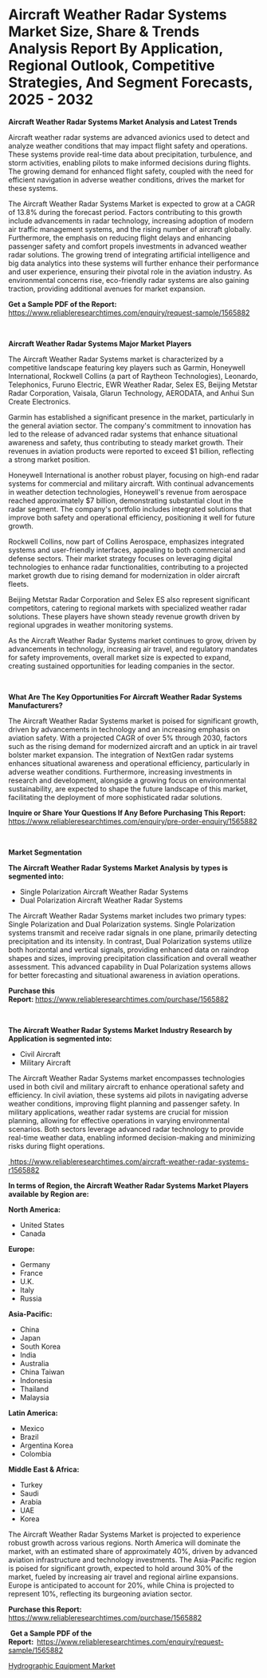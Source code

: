 <p><h1>Aircraft Weather Radar Systems Market Size, Share & Trends Analysis Report By Application, Regional Outlook, Competitive Strategies, And Segment Forecasts, 2025 - 2032</h1></p><p><strong>Aircraft Weather Radar Systems Market Analysis and Latest Trends</strong></p>
<p><p>Aircraft weather radar systems are advanced avionics used to detect and analyze weather conditions that may impact flight safety and operations. These systems provide real-time data about precipitation, turbulence, and storm activities, enabling pilots to make informed decisions during flights. The growing demand for enhanced flight safety, coupled with the need for efficient navigation in adverse weather conditions, drives the market for these systems.</p><p>The Aircraft Weather Radar Systems Market is expected to grow at a CAGR of 13.8% during the forecast period. Factors contributing to this growth include advancements in radar technology, increasing adoption of modern air traffic management systems, and the rising number of aircraft globally. Furthermore, the emphasis on reducing flight delays and enhancing passenger safety and comfort propels investments in advanced weather radar solutions. The growing trend of integrating artificial intelligence and big data analytics into these systems will further enhance their performance and user experience, ensuring their pivotal role in the aviation industry. As environmental concerns rise, eco-friendly radar systems are also gaining traction, providing additional avenues for market expansion.</p></p>
<p><strong>Get a Sample PDF of the Report:&nbsp;</strong> <a href="https://www.reliableresearchtimes.com/enquiry/request-sample/1565882?utm_campaign=1581&utm_medium=2&utm_source=Github&utm_content=ia&utm_term=16022025&utm_id=aircraft-weather-radar-systems">https://www.reliableresearchtimes.com/enquiry/request-sample/1565882</a></p>
<p>&nbsp;</p>
<p><strong>Aircraft Weather Radar Systems Major Market Players</strong></p>
<p><p>The Aircraft Weather Radar Systems market is characterized by a competitive landscape featuring key players such as Garmin, Honeywell International, Rockwell Collins (a part of Raytheon Technologies), Leonardo, Telephonics, Furuno Electric, EWR Weather Radar, Selex ES, Beijing Metstar Radar Corporation, Vaisala, Glarun Technology, AERODATA, and Anhui Sun Create Electronics. </p><p>Garmin has established a significant presence in the market, particularly in the general aviation sector. The company's commitment to innovation has led to the release of advanced radar systems that enhance situational awareness and safety, thus contributing to steady market growth. Their revenues in aviation products were reported to exceed $1 billion, reflecting a strong market position.</p><p>Honeywell International is another robust player, focusing on high-end radar systems for commercial and military aircraft. With continual advancements in weather detection technologies, Honeywell's revenue from aerospace reached approximately $7 billion, demonstrating substantial clout in the radar segment. The company's portfolio includes integrated solutions that improve both safety and operational efficiency, positioning it well for future growth.</p><p>Rockwell Collins, now part of Collins Aerospace, emphasizes integrated systems and user-friendly interfaces, appealing to both commercial and defense sectors. Their market strategy focuses on leveraging digital technologies to enhance radar functionalities, contributing to a projected market growth due to rising demand for modernization in older aircraft fleets.</p><p>Beijing Metstar Radar Corporation and Selex ES also represent significant competitors, catering to regional markets with specialized weather radar solutions. These players have shown steady revenue growth driven by regional upgrades in weather monitoring systems.</p><p>As the Aircraft Weather Radar Systems market continues to grow, driven by advancements in technology, increasing air travel, and regulatory mandates for safety improvements, overall market size is expected to expand, creating sustained opportunities for leading companies in the sector.</p></p>
<p>&nbsp;</p>
<p><strong>What Are The Key Opportunities For Aircraft Weather Radar Systems Manufacturers?</strong></p>
<p><p>The Aircraft Weather Radar Systems market is poised for significant growth, driven by advancements in technology and an increasing emphasis on aviation safety. With a projected CAGR of over 5% through 2030, factors such as the rising demand for modernized aircraft and an uptick in air travel bolster market expansion. The integration of NextGen radar systems enhances situational awareness and operational efficiency, particularly in adverse weather conditions. Furthermore, increasing investments in research and development, alongside a growing focus on environmental sustainability, are expected to shape the future landscape of this market, facilitating the deployment of more sophisticated radar solutions.</p></p>
<p><strong>Inquire or Share Your Questions If Any Before Purchasing This Report:</strong> <a href="https://www.reliableresearchtimes.com/enquiry/pre-order-enquiry/1565882?utm_campaign=1581&utm_medium=2&utm_source=Github&utm_content=ia&utm_term=16022025&utm_id=aircraft-weather-radar-systems">https://www.reliableresearchtimes.com/enquiry/pre-order-enquiry/1565882</a></p>
<p>&nbsp;</p>
<p><strong>Market Segmentation</strong></p>
<p><strong>The Aircraft Weather Radar Systems Market Analysis by types is segmented into:</strong></p>
<p><ul><li>Single Polarization Aircraft Weather Radar Systems</li><li>Dual Polarization Aircraft Weather Radar Systems</li></ul></p>
<p><p>The Aircraft Weather Radar Systems market includes two primary types: Single Polarization and Dual Polarization systems. Single Polarization systems transmit and receive radar signals in one plane, primarily detecting precipitation and its intensity. In contrast, Dual Polarization systems utilize both horizontal and vertical signals, providing enhanced data on raindrop shapes and sizes, improving precipitation classification and overall weather assessment. This advanced capability in Dual Polarization systems allows for better forecasting and situational awareness in aviation operations.</p></p>
<p><strong>Purchase this Report:&nbsp;</strong><a href="https://www.reliableresearchtimes.com/purchase/1565882?utm_campaign=1581&utm_medium=2&utm_source=Github&utm_content=ia&utm_term=16022025&utm_id=aircraft-weather-radar-systems">https://www.reliableresearchtimes.com/purchase/1565882</a></p>
<p>&nbsp;</p>
<p><strong>The Aircraft Weather Radar Systems Market Industry Research by Application is segmented into:</strong></p>
<p><ul><li>Civil Aircraft</li><li>Military Aircraft</li></ul></p>
<p><p>The Aircraft Weather Radar Systems market encompasses technologies used in both civil and military aircraft to enhance operational safety and efficiency. In civil aviation, these systems aid pilots in navigating adverse weather conditions, improving flight planning and passenger safety. In military applications, weather radar systems are crucial for mission planning, allowing for effective operations in varying environmental scenarios. Both sectors leverage advanced radar technology to provide real-time weather data, enabling informed decision-making and minimizing risks during flight operations.</p></p>
<p><a href="https://www.reliableresearchtimes.com/aircraft-weather-radar-systems-r1565882?utm_campaign=1581&utm_medium=2&utm_source=Github&utm_content=ia&utm_term=16022025&utm_id=aircraft-weather-radar-systems">&nbsp;https://www.reliableresearchtimes.com/aircraft-weather-radar-systems-r1565882</a></p>
<p><strong>In terms of Region, the Aircraft Weather Radar Systems Market Players available by Region are:</strong></p>
<p>
    <p> <strong> North America: </strong>
        <ul>
            <li>United States</li>
            <li>Canada</li>
        </ul>
        </p> 
    <p> <strong> Europe: </strong>
        <ul>
            <li>Germany</li>
            <li>France</li>
            <li>U.K.</li>
            <li>Italy</li>
            <li>Russia</li>
        </ul>
        </p> 
    <p> <strong> Asia-Pacific: </strong>
        <ul>
            <li>China</li>
            <li>Japan</li>
            <li>South Korea</li>
            <li>India</li>
            <li>Australia</li>
            <li>China Taiwan</li>
            <li>Indonesia</li>
            <li>Thailand</li>
            <li>Malaysia</li>
        </ul>
        </p> 
    <p> <strong> Latin America: </strong>
        <ul>
            <li>Mexico</li>
            <li>Brazil</li>
            <li>Argentina Korea</li>
            <li>Colombia</li>
        </ul>
        </p> 
    <p> <strong> Middle East & Africa: </strong>
        <ul>
            <li>Turkey</li>
            <li>Saudi</li>
            <li>Arabia</li>
            <li>UAE</li>
            <li>Korea</li>
        </ul>
    </p>
    </p>
<p><p>The Aircraft Weather Radar Systems Market is projected to experience robust growth across various regions. North America will dominate the market, with an estimated share of approximately 40%, driven by advanced aviation infrastructure and technology investments. The Asia-Pacific region is poised for significant growth, expected to hold around 30% of the market, fueled by increasing air travel and regional airline expansions. Europe is anticipated to account for 20%, while China is projected to represent 10%, reflecting its burgeoning aviation sector.</p></p>
<p><strong>Purchase this Report: </strong><a href="https://www.reliableresearchtimes.com/purchase/1565882?utm_campaign=1581&utm_medium=2&utm_source=Github&utm_content=ia&utm_term=16022025&utm_id=aircraft-weather-radar-systems">https://www.reliableresearchtimes.com/purchase/1565882</a></p>
<p>&nbsp;<strong>Get a Sample PDF of the Report:&nbsp;&nbsp;</strong><a href="https://www.reliableresearchtimes.com/enquiry/request-sample/1565882?utm_campaign=1581&utm_medium=2&utm_source=Github&utm_content=ia&utm_term=16022025&utm_id=aircraft-weather-radar-systems">https://www.reliableresearchtimes.com/enquiry/request-sample/1565882</a></p>
<p><strong></strong></p>
<p><p><a href="https://github.com/mookiesville/Market-Research-Report-List-1/blob/main/hydrographic-equipment-market.md?utm_campaign=1581&utm_medium=2&utm_source=Github&utm_content=ia&utm_term=16022025&utm_id=aircraft-weather-radar-systems">Hydrographic Equipment Market</a></p></p>